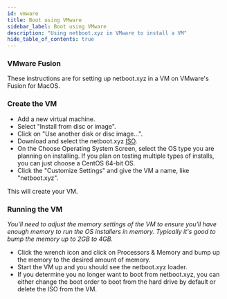```yaml
---
id: vmware
title: Boot using VMware
sidebar_label: Boot using VMware
description: "Using netboot.xyz in VMware to install a VM"
hide_table_of_contents: true
---
```


### VMware Fusion

These instructions are for setting up netboot.xyz in a VM on VMware's Fusion for MacOS.

### Create the VM

* Add a new virtual machine.
* Select "Install from disc or image".
* Click on "Use another disk or disc image...".
* Download and select the netboot.xyz [ISO](https://boot.netboot.xyz/ipxe/netboot.xyz.iso).
* On the Choose Operating System Screen, select the OS type you are planning on installing.  If you plan on testing multiple types of installs, you can just choose a CentOS 64-bit OS.
* Click the "Customize Settings" and give the VM a name, like "netboot.xyz".

This will create your VM.

### Running the VM

_You'll need to adjust the memory settings of the VM to ensure you'll have enough memory to run the OS installers in memory.  Typically it's good to bump the memory up to 2GB to 4GB._

* Click the wrench icon and click on Processors & Memory and bump up the memory to the desired amount of memory.
* Start the VM up and you should see the netboot.xyz loader.
* If you determine you no longer want to boot from netboot.xyz, you can either change the boot order to boot from the hard drive by default or delete the ISO from the VM.
